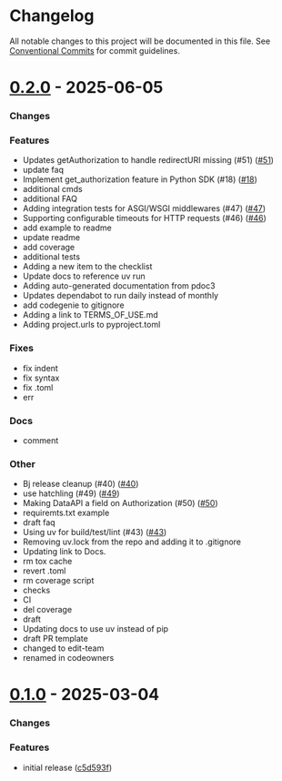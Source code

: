 # Changelog

All notable changes to this project will be documented in this file.
See [Conventional Commits](https://conventionalcommits.org) for commit guidelines.

# [0.2.0](https://github.com/heroku/heroku-applink-python/compare/TDX...0.2.0) - 2025-06-05


### Changes


### Features

* Updates getAuthorization to handle redirectURI missing (#51) ([#51](https://github.com/heroku/heroku-applink-python/pull/51))
* update faq
* Implement get_authorization feature in Python SDK (#18) ([#18](https://github.com/heroku/heroku-applink-python/pull/18))
* additional cmds
* additional FAQ
* Adding integration tests for ASGI/WSGI middlewares (#47) ([#47](https://github.com/heroku/heroku-applink-python/pull/47))
* Supporting configurable timeouts for HTTP requests (#46) ([#46](https://github.com/heroku/heroku-applink-python/pull/46))
* add example to readme
* update readme
* add coverage
* additional tests
* Adding a new item to the checklist
* Update docs to reference uv run
* Adding auto-generated documentation from pdoc3
* Updates dependabot to run daily instead of monthly
* add codegenie to gitignore
* Adding a link to TERMS_OF_USE.md
* Adding project.urls to pyproject.toml

### Fixes

* fix indent
* fix syntax
* fix .toml
* err

### Docs

* comment

### Other

* Bj release cleanup (#40) ([#40](https://github.com/heroku/heroku-applink-python/pull/40))
* use hatchling (#49) ([#49](https://github.com/heroku/heroku-applink-python/pull/49))
* Making DataAPI a field on Authorization (#50) ([#50](https://github.com/heroku/heroku-applink-python/pull/50))
* requiremts.txt example
* draft faq
* Using uv for build/test/lint (#43) ([#43](https://github.com/heroku/heroku-applink-python/pull/43))
* Removing uv.lock from the repo and adding it to .gitignore
* Updating link to Docs.
* rm tox cache
* revert .toml
* rm coverage script
* checks
* CI
* del coverage
* draft
* Updating docs to use uv instead of pip
* draft PR template
* changed to edit-team
* renamed in codeowners

# [0.1.0](https://github.com/heroku/heroku-applink-python/compare/HEAD...0.1.0) - 2025-03-04


### Changes

### Features
* initial release ([c5d593f](https://github.com/heroku/heroku-applink-python/commit/c5d593fa3c0f37607239e3ded7c2c24d7354383c))

